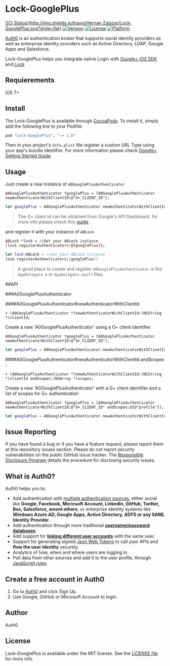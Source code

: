 # Lock-GooglePlus

[![CI Status](http://img.shields.io/travis/Hernan Zalazar/Lock-GooglePlus.svg?style=flat)](https://travis-ci.org/auth0/Lock-GooglePlus.iOS)
[![Version](https://img.shields.io/cocoapods/v/Lock-GooglePlus.svg?style=flat)](http://cocoapods.org/pods/Lock-GooglePlus)
[![License](https://img.shields.io/cocoapods/l/Lock-GooglePlus.svg?style=flat)](http://cocoapods.org/pods/Lock-GooglePlus)
[![Platform](https://img.shields.io/cocoapods/p/Lock-GooglePlus.svg?style=flat)](http://cocoapods.org/pods/Lock-GooglePlus)

[Auth0](https://auth0.com) is an authentication broker that supports social identity providers as well as enterprise identity providers such as Active Directory, LDAP, Google Apps and Salesforce.

Lock-GooglePlus helps you integrate native Login with [Google+ iOS SDK](https://developers.google.com/+/mobile/ios/) and [Lock](https://auth0.com/lock)

## Requierements

iOS 7+

## Install

The Lock-GooglePlus is available through [CocoaPods](http://cocoapods.org). To install it, simply add the following line to your Podfile:

```ruby
pod "Lock-GooglePlus", "~> 1.0"
```


Then in your project's `Info.plist` file register a custom URL Type using your app's bundle identifier. For more information please check [Google+ Getting Started Guide](https://developers.google.com/+/mobile/ios/getting-started).

## Usage

Just create a new instance of `A0GooglePlusAuthenticator`

```objc
A0GooglePlusAuthenticator *googlePlus = [A0GooglePlusAuthenticator newAuthenticatorWithClientId:@"G+_CLIENT_ID"];
```

```swift
let googlePlus = A0GooglePlusAuthenticator.newAuthenticatorWithClientId("G+_CLIENT_ID")
```

> The G+ client id can be obtained from Google's API Dashboard, for more info please check this [guide](https://developers.google.com/+/mobile/ios/getting-started)

and register it with your instance of `A0Lock`

```objc
A0Lock *lock = //Get your A0Lock instance
[lock registerAuthenticators:@[googlePlus]];
```

```swift
let lock:A0Lock = //Get your A0Lock instance
lock.registerAuthenticators([googlePlus])
```

> A good place to create and register `A0GooglePlusAuthenticator` is the `AppDelegate.m` or `AppDelegate.swift` files.


##API

###A0GooglePlusAuthenticator

####A0GooglePlusAuthenticator#newAuthenticatorWithClientId
```objc
+ (A0GooglePlusAuthenticator *)newAuthenticatorWithClientId:(NSString *)clientId;
```
Create a new 'A0GooglePlusAuthenticator' using a G+ client identifier
```objc
A0GooglePlusAuthenticator *googlePlus = [A0GooglePlusAuthenticator newAuthenticatorWithClientId:@"G+_CLIENT_ID"];
```
```swift
let googlePlus = A0GooglePlusAuthenticator.newAuthenticatorWithClientId("G+_CLIENT_ID")
```

####A0GooglePlusAuthenticator#newAuthenticatorWithClientId:andScopes:
```objc
+ (A0GooglePlusAuthenticator *)newAuthenticatorWithClientId:(NSString *)clientId andScopes:(NSArray *)scopes;
```
Create a new 'A0GooglePlusAuthenticator' with a G+ client identifier and a list of scopes for G+ authentication
```objc
A0GooglePlusAuthenticator *googlePlus = [A0GooglePlusAuthenticator newAuthenticatorWithClientId:@"G+_CLIENT_ID" andScopes:@[@"profile"]];
```
```swift
let googlePlus = A0GooglePlusAuthenticator.newAuthenticatorWithClientId("G+_CLIENT_ID", andScopes:["profile"])
```

## Issue Reporting

If you have found a bug or if you have a feature request, please report them at this repository issues section. Please do not report security vulnerabilities on the public GitHub issue tracker. The [Responsible Disclosure Program](https://auth0.com/whitehat) details the procedure for disclosing security issues.

## What is Auth0?

Auth0 helps you to:

* Add authentication with [multiple authentication sources](https://docs.auth0.com/identityproviders), either social like **Google, Facebook, Microsoft Account, LinkedIn, GitHub, Twitter, Box, Salesforce, amont others**, or enterprise identity systems like **Windows Azure AD, Google Apps, Active Directory, ADFS or any SAML Identity Provider**.
* Add authentication through more traditional **[username/password databases](https://docs.auth0.com/mysql-connection-tutorial)**.
* Add support for **[linking different user accounts](https://docs.auth0.com/link-accounts)** with the same user.
* Support for generating signed [Json Web Tokens](https://docs.auth0.com/jwt) to call your APIs and **flow the user identity** securely.
* Analytics of how, when and where users are logging in.
* Pull data from other sources and add it to the user profile, through [JavaScript rules](https://docs.auth0.com/rules).

## Create a free account in Auth0

1. Go to [Auth0](https://auth0.com) and click Sign Up.
2. Use Google, GitHub or Microsoft Account to login.

## Author

Auth0

## License

Lock-GooglePlus is available under the MIT license. See the [LICENSE file](LICENSE) for more info.